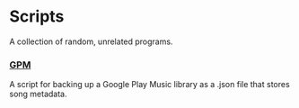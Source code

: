 # Scripts
A collection of random, unrelated programs.
### [GPM](https://github.com/AbyssWatcher/Scripts/tree/master/GPM)
A script for backing up a Google Play Music library as a .json file that stores song metadata.
